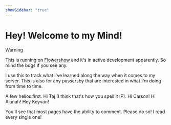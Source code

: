 ```yaml
---
showSidebar: "true"
---
```

# Hey! Welcome to my Mind!

> [!WARNING] 
> This is running on [Flowershow](https://flowershow.app/) and it's in active development apparently. So mind the bugs if you see any.

I use this to track what I've learned along the way when it comes to my server. This is also for any passersby that are interested in what I'm doing from time to time. 

A few hellos first. Hi Taj (I think that's how you spell it :P). Hi Carson! Hi Alanah! Hey Keyvan!

You'll see that most pages have the ability to comment. Please do so! I read every single one!
